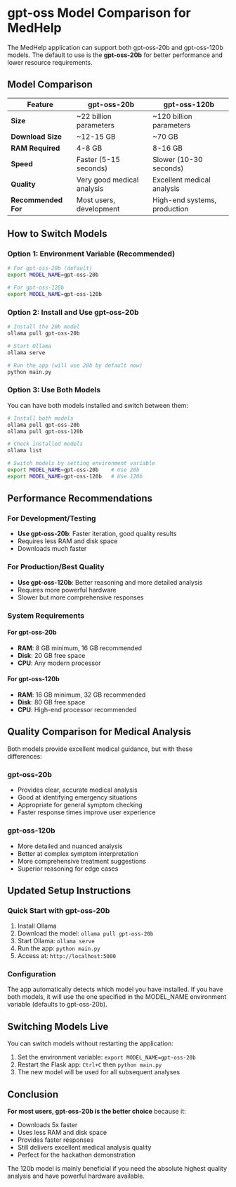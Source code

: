 # gpt-oss Model Comparison for MedHelp

The MedHelp application can support both gpt-oss-20b and gpt-oss-120b models. The default to use is the **gpt-oss-20b** for better performance and lower resource requirements.

## Model Comparison

| Feature | gpt-oss-20b | gpt-oss-120b |
|---------|-------------|--------------|
| **Size** | ~22 billion parameters | ~120 billion parameters |
| **Download Size** | ~12-15 GB | ~70 GB |
| **RAM Required** | 4-8 GB | 8-16 GB |
| **Speed** | Faster (5-15 seconds) | Slower (10-30 seconds) |
| **Quality** | Very good medical analysis | Excellent medical analysis |
| **Recommended For** | Most users, development | High-end systems, production |

## How to Switch Models

### Option 1: Environment Variable (Recommended)
```bash
# For gpt-oss-20b (default)
export MODEL_NAME=gpt-oss-20b

# For gpt-oss-120b
export MODEL_NAME=gpt-oss-120b
```

### Option 2: Install and Use gpt-oss-20b
```bash
# Install the 20b model
ollama pull gpt-oss-20b

# Start Ollama
ollama serve

# Run the app (will use 20b by default now)
python main.py
```

### Option 3: Use Both Models
You can have both models installed and switch between them:

```bash
# Install both models
ollama pull gpt-oss-20b
ollama pull gpt-oss-120b

# Check installed models
ollama list

# Switch models by setting environment variable
export MODEL_NAME=gpt-oss-20b    # Use 20b
export MODEL_NAME=gpt-oss-120b   # Use 120b
```

## Performance Recommendations

### For Development/Testing
- **Use gpt-oss-20b**: Faster iteration, good quality results
- Requires less RAM and disk space
- Downloads much faster

### For Production/Best Quality
- **Use gpt-oss-120b**: Better reasoning and more detailed analysis
- Requires more powerful hardware
- Slower but more comprehensive responses

### System Requirements

#### For gpt-oss-20b
- **RAM**: 8 GB minimum, 16 GB recommended
- **Disk**: 20 GB free space
- **CPU**: Any modern processor

#### For gpt-oss-120b
- **RAM**: 16 GB minimum, 32 GB recommended
- **Disk**: 80 GB free space
- **CPU**: High-end processor recommended

## Quality Comparison for Medical Analysis

Both models provide excellent medical guidance, but with these differences:

### gpt-oss-20b
- Provides clear, accurate medical analysis
- Good at identifying emergency situations
- Appropriate for general symptom checking
- Faster response times improve user experience

### gpt-oss-120b
- More detailed and nuanced analysis
- Better at complex symptom interpretation
- More comprehensive treatment suggestions
- Superior reasoning for edge cases

## Updated Setup Instructions

### Quick Start with gpt-oss-20b
1. Install Ollama
2. Download the model: `ollama pull gpt-oss-20b`
3. Start Ollama: `ollama serve`
4. Run the app: `python main.py`
5. Access at: `http://localhost:5000`

### Configuration
The app automatically detects which model you have installed. If you have both models, it will use the one specified in the MODEL_NAME environment variable (defaults to gpt-oss-20b).

## Switching Models Live

You can switch models without restarting the application:

1. Set the environment variable: `export MODEL_NAME=gpt-oss-20b`
2. Restart the Flask app: `Ctrl+C` then `python main.py`
3. The new model will be used for all subsequent analyses

## Conclusion

**For most users, gpt-oss-20b is the better choice** because it:
- Downloads 5x faster
- Uses less RAM and disk space
- Provides faster responses
- Still delivers excellent medical analysis quality
- Perfect for the hackathon demonstration

The 120b model is mainly beneficial if you need the absolute highest quality analysis and have powerful hardware available.